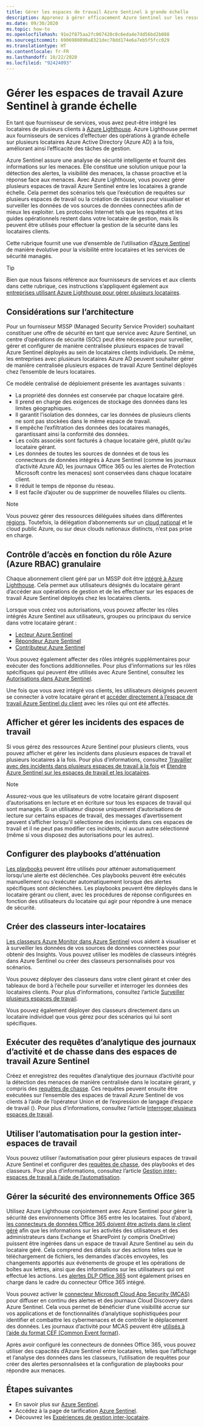 ```yaml
---
title: Gérer les espaces de travail Azure Sentinel à grande échelle
description: Apprenez à gérer efficacement Azure Sentinel sur les ressources client déléguées.
ms.date: 09/30/2020
ms.topic: how-to
ms.openlocfilehash: 91e2f875aa2fc067420c0c6eda4e7dd56bd2b088
ms.sourcegitcommit: 6906980890a8321dec78dd174e6a7eb5f5fcc029
ms.translationtype: HT
ms.contentlocale: fr-FR
ms.lasthandoff: 10/22/2020
ms.locfileid: "92424093"
---
```

# <a name="manage-azure-sentinel-workspaces-at-scale"></a>Gérer les espaces de travail Azure Sentinel à grande échelle

En tant que fournisseur de services, vous avez peut-être intégré les locataires de plusieurs clients à [Azure Lighthouse](../overview.md). Azure Lighthouse permet aux fournisseurs de services d’effectuer des opérations à grande échelle sur plusieurs locataires Azure Active Directory (Azure AD) à la fois, améliorant ainsi l’efficacité des tâches de gestion.

Azure Sentinel assure une analyse de sécurité intelligente et fournit des informations sur les menaces. Elle constitue une solution unique pour la détection des alertes, la visibilité des menaces, la chasse proactive et la réponse face aux menaces. Avec Azure Lighthouse, vous pouvez gérer plusieurs espaces de travail Azure Sentinel entre les locataires à grande échelle. Cela permet des scénarios tels que l’exécution de requêtes sur plusieurs espaces de travail ou la création de classeurs pour visualiser et surveiller les données de vos sources de données connectées afin de mieux les exploiter. Les protocoles Internet tels que les requêtes et les guides opérationnels restent dans votre locataire de gestion, mais ils peuvent être utilisés pour effectuer la gestion de la sécurité dans les locataires clients.

Cette rubrique fournit une vue d’ensemble de l’utilisation d’[Azure Sentinel](../../sentinel/overview.md) de manière évolutive pour la visibilité entre locataires et les services de sécurité managés.

> [!TIP]
> Bien que nous faisons référence aux fournisseurs de services et aux clients dans cette rubrique, ces instructions s’appliquent également aux [entreprises utilisant Azure Lighthouse pour gérer plusieurs locataires](../concepts/enterprise.md).

## <a name="architectural-considerations"></a>Considérations sur l’architecture

Pour un fournisseur MSSP (Managed Security Service Provider) souhaitant constituer une offre de sécurité en tant que service avec Azure Sentinel, un centre d’opérations de sécurité (SOC) peut être nécessaire pour surveiller, gérer et configurer de manière centralisée plusieurs espaces de travail Azure Sentinel déployés au sein de locataires clients individuels. De même, les entreprises avec plusieurs locataires Azure AD peuvent souhaiter gérer de manière centralisée plusieurs espaces de travail Azure Sentinel déployés chez l’ensemble de leurs locataires.

Ce modèle centralisé de déploiement présente les avantages suivants :

- La propriété des données est conservée par chaque locataire géré.
- Il prend en charge des exigences de stockage des données dans les limites géographiques.
- Il garantit l’isolation des données, car les données de plusieurs clients ne sont pas stockées dans le même espace de travail.
- Il empêche l’exfiltration des données des locataires managés, garantissant ainsi la conformité des données.
- Les coûts associés sont facturés à chaque locataire géré, plutôt qu’au locataire gérant.
- Les données de toutes les sources de données et de tous les connecteurs de données intégrés à Azure Sentinel (comme les journaux d’activité Azure AD, les journaux Office 365 ou les alertes de Protection Microsoft contre les menaces) sont conservées dans chaque locataire client.
- Il réduit le temps de réponse du réseau.
- Il est facile d’ajouter ou de supprimer de nouvelles filiales ou clients.

> [!NOTE]
> Vous pouvez gérer des ressources déléguées situées dans différentes [régions](../../availability-zones/az-overview.md#regions). Toutefois, la délégation d’abonnements sur un [cloud national](../../active-directory/develop/authentication-national-cloud.md) et le cloud public Azure, ou sur deux clouds nationaux distincts, n’est pas prise en charge.

## <a name="granular-azure-role-based-access-control-azure-rbac"></a>Contrôle d’accès en fonction du rôle Azure (Azure RBAC) granulaire

Chaque abonnement client géré par un MSSP doit être [intégré à Azure Lighthouse](onboard-customer.md). Cela permet aux utilisateurs désignés du locataire gérant d’accéder aux opérations de gestion et de les effectuer sur les espaces de travail Azure Sentinel déployés chez les locataires clients.

Lorsque vous créez vos autorisations, vous pouvez affecter les rôles intégrés Azure Sentinel aux utilisateurs, groupes ou principaux du service dans votre locataire gérant :

- [Lecteur Azure Sentinel](../../role-based-access-control/built-in-roles.md#azure-sentinel-reader)
- [Répondeur Azure Sentinel](../../role-based-access-control/built-in-roles.md#azure-sentinel-responder)
- [Contributeur Azure Sentinel](../../role-based-access-control/built-in-roles.md#azure-sentinel-contributor)

Vous pouvez également affecter des rôles intégrés supplémentaires pour exécuter des fonctions additionnelles. Pour plus d’informations sur les rôles spécifiques qui peuvent être utilisés avec Azure Sentinel, consultez les [Autorisations dans Azure Sentinel](../../sentinel/roles.md).

Une fois que vous avez intégré vos clients, les utilisateurs désignés peuvent se connecter à votre locataire gérant et [accéder directement à l’espace de travail Azure Sentinel du client](../../sentinel/multiple-tenants-service-providers.md) avec les rôles qui ont été affectés.

## <a name="view-and-manage-incidents-across-workspaces"></a>Afficher et gérer les incidents des espaces de travail

Si vous gérez des ressources Azure Sentinel pour plusieurs clients, vous pouvez afficher et gérer les incidents dans plusieurs espaces de travail et plusieurs locataires à la fois. Pour plus d’informations, consultez [Travailler avec des incidents dans plusieurs espaces de travail à la fois](../../sentinel/multiple-workspace-view.md) et [Étendre Azure Sentinel sur les espaces de travail et les locataires](../../sentinel/extend-sentinel-across-workspaces-tenants.md).

> [!NOTE]
> Assurez-vous que les utilisateurs de votre locataire gérant disposent d’autorisations en lecture et en écriture sur tous les espaces de travail qui sont managés. Si un utilisateur dispose uniquement d’autorisations de lecture sur certains espaces de travail, des messages d’avertissement peuvent s’afficher lorsqu’il sélectionne des incidents dans ces espaces de travail et il ne peut pas modifier ces incidents, ni aucun autre sélectionné (même si vous disposez des autorisations pour les autres).

## <a name="configure-playbooks-for-mitigation"></a>Configurer des playbooks d’atténuation

[Les playbooks](../../sentinel/tutorial-respond-threats-playbook.md) peuvent être utilisés pour atténuer automatiquement lorsqu’une alerte est déclenchée. Ces playbooks peuvent être exécutés manuellement ou s’exécuter automatiquement lorsque des alertes spécifiques sont déclenchées. Les playbooks peuvent être déployés dans le locataire gérant ou client, avec les procédures de réponse configurées en fonction des utilisateurs du locataire qui agir pour répondre à une menace de sécurité.

## <a name="create-cross-tenant-workbooks"></a>Créer des classeurs inter-locataires

[Les classeurs Azure Monitor dans Azure Sentinel](../../sentinel/overview.md#workbooks) vous aident à visualiser et à surveiller les données de vos sources de données connectées pour obtenir des Insights. Vous pouvez utiliser les modèles de classeurs intégrés dans Azure Sentinel ou créer des classeurs personnalisés pour vos scénarios.

Vous pouvez déployer des classeurs dans votre client gérant et créer des tableaux de bord à l’échelle pour surveiller et interroger les données des locataires clients. Pour plus d’informations, consultez l’article [Surveiller plusieurs espaces de travail](../../sentinel/extend-sentinel-across-workspaces-tenants.md#using-cross-workspace-workbooks). 

Vous pouvez également déployer des classeurs directement dans un locataire individuel que vous gérez pour des scénarios qui lui sont spécifiques.

## <a name="run-log-analytics-and-hunting-queries-across-azure-sentinel-workspaces"></a>Exécuter des requêtes d’analytique des journaux d’activité et de chasse dans des espaces de travail Azure Sentinel

Créez et enregistrez des requêtes d’analytique des journaux d’activité pour la détection des menaces de manière centralisée dans le locataire gérant, y compris des [requêtes de chasse](../../sentinel/extend-sentinel-across-workspaces-tenants.md#cross-workspace-hunting). Ces requêtes peuvent ensuite être exécutées sur l’ensemble des espaces de travail Azure Sentinel de vos clients à l’aide de l’opérateur Union et de l’expression de langage d’espace de travail (). Pour plus d’informations, consultez l’article [Interroger plusieurs espaces de travail](../../sentinel/extend-sentinel-across-workspaces-tenants.md#cross-workspace-querying).

## <a name="use-automation-for-cross-workspace-management"></a>Utiliser l’automatisation pour la gestion inter-espaces de travail

Vous pouvez utiliser l’automatisation pour gérer plusieurs espaces de travail Azure Sentinel et configurer des [requêtes de chasse](../../sentinel/hunting.md), des playbooks et des classeurs. Pour plus d’informations, consultez l’article [Gestion inter-espaces de travail à l’aide de l’automatisation](../../sentinel/extend-sentinel-across-workspaces-tenants.md#cross-workspace-management-using-automation).

## <a name="manage-security-of-office-365-environments"></a>Gérer la sécurité des environnements Office 365

Utilisez Azure Lighthouse conjointement avec Azure Sentinel pour gérer la sécurité des environnements Office 365 entre les locataires. Tout d’abord, [les connecteurs de données Office 365 doivent être activés dans le client géré](../../sentinel/connect-office-365.md) afin que les informations sur les activités des utilisateurs et des administrateurs dans Exchange et SharePoint (y compris OneDrive) puissent être ingérées dans un espace de travail Azure Sentinel au sein du locataire géré. Cela comprend des détails sur des actions telles que le téléchargement de fichiers, les demandes d’accès envoyées, les changements apportés aux événements de groupe et les opérations de boîtes aux lettres, ainsi que des informations sur les utilisateurs qui ont effectué les actions. Les [alertes DLP Office 365](https://techcommunity.microsoft.com/t5/azure-sentinel/ingest-office-365-dlp-events-into-azure-sentinel/ba-p/1031820) sont également prises en charge dans le cadre du connecteur Office 365 intégré.

Vous pouvez activer le [connecteur Microsoft Cloud App Security (MCAS)](../../sentinel/connect-cloud-app-security.md) pour diffuser en continu des alertes et des journaux Cloud Discovery dans Azure Sentinel. Cela vous permet de bénéficier d’une visibilité accrue sur vos applications et de fonctionnalités d’analytique sophistiquées pour identifier et combattre les cybermenaces et de contrôler le déplacement des données. Les journaux d’activité pour MCAS peuvent être [utilisés à l’aide du format CEF (Common Event format)](https://techcommunity.microsoft.com/t5/azure-sentinel/ingest-box-com-activity-events-via-microsoft-cloud-app-security/ba-p/1072849).

Après avoir configuré les connecteurs de données Office 365, vous pouvez utiliser des capacités d’Azure Sentinel entre locataires, telles que l’affichage et l’analyse des données dans les classeurs, l’utilisation de requêtes pour créer des alertes personnalisées et la configuration de playbooks pour répondre aux menaces.

## <a name="next-steps"></a>Étapes suivantes

- En savoir plus sur [Azure Sentinel](../../sentinel/overview.md).
- Accédez à la page de tarification [Azure Sentinel](https://azure.microsoft.com/pricing/details/azure-sentinel/).
- Découvrez les [Expériences de gestion inter-locataire](../concepts/cross-tenant-management-experience.md).

